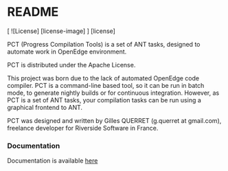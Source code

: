 # README #

[ ![License] [license-image] ] [license]

PCT (Progress Compilation Tools) is a set of ANT tasks, designed to automate work in OpenEdge environment.

PCT is distributed under the Apache License.

This project was born due to the lack of automated OpenEdge code compiler. PCT is a command-line based tool, so it can be run in batch mode, to generate nightly builds or for continuous integration. However, as PCT is a set of ANT tasks, your compilation tasks can be run using a graphical frontend to ANT.

PCT was designed and written by Gilles QUERRET (g.querret at gmail.com), freelance developer for Riverside Software in France. 

### Documentation ###

Documentation is available [here](https://github.com/jakejustus/pct/wiki)
